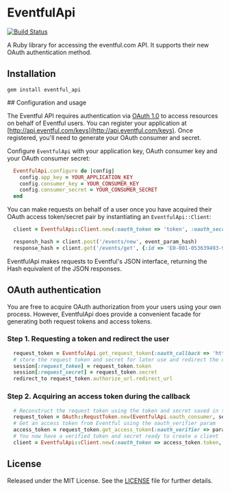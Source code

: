 # EventfulApi

[![Build Status](https://api.travis-ci.org/tekin/eventful_api.png)](http://travis-ci.org/tekin/eventful_api)

A Ruby library for accessing the eventful.com API. It supports
their new OAuth authentication method.

## Installation

    gem install eventful_api

## Configuration and usage

The Eventful API requires authentication via [OAuth 1.0](http://tools.ietf.org/html/rfc5849) to access resources on
behalf of Eventful users. You can register your application at
[http://api.eventful.com/keys](http://api.eventful.com/keys). Once registered, you'll need to generate your
OAuth consumer and secret.

Configure `EventfulApi` with your application key, OAuth consumer key and your
OAuth consumer secret:

```ruby
  EventfulApi.configure do |config|
    config.app_key = YOUR_APPLICATION_KEY
    config.consumer_key = YOUR_CONSUMER_KEY
    config.consumer_secret = YOUR_CONSUMER_SECRET
  end
```

You can make requests on behalf of a user once you have acquired their OAuth
access token/secret pair by instantiating an `EventfulApi::Client`:

```ruby
  client = EventfulApi::Client.new(:oauth_token => 'token', :oauth_secret => 'token secret')

  responsh_hash = client.post('/events/new', event_param_hash)
  response_hash = client.get('/events/get', {:id => 'E0-001-053639493-9'})
```

EventfulApi makes requests to Eventful's JSON interface, returning the Hash equivalent of the JSON responses.

## OAuth authentication

You are free to acquire OAuth authorization from your users using your own process. However, EventfulApi does provide a
convenient facade for generating both request tokens and access tokens.

### Step 1. Requesting a token and redirect the user

```ruby
  request_token = EventfulApi.get_request_token(:oauth_callback => 'http://example.com/callback')
  # store the request token and secret for later use and redirect the user
  session[:request_token] = request_token.token
  session[:request_secret] = request_token.secret
  redirect_to request_token.authorize_url.redirect_url
```

### Step 2. Acquiring an access token during the callback

```ruby
  # Reconstruct the request token using the token and secret saved in the session
  request_token = OAuth::RequstToken.new(EventfulApi.oauth_consumer, session[:request_token], session[:request_secret])
  # Get an access token from Eventful using the oauth_verifier param
  access_token = request_token.get_access_token(:oauth_verifier => params[:oauth_verifier])
  # You now have a verified token and secret ready to create a client
  client = EventfulApi::Client.new(:oauth_token => access_token.token, :oauth_secret => access_token.secret)
```

License
-------
Released under the MIT License. See the [LICENSE][license] file for further details.

[license]: LICENSE.md

